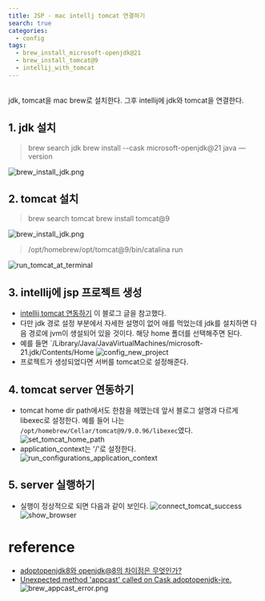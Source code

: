 ```yaml
---
title: JSP - mac intellj tomcat 연결하기
search: true
categories: 
  - config
tags:
  - brew_install_microsoft-openjdk@21
  - brew_install_tomcat@9
  - intellij_with_tomcat
---
```

<br />
jdk, tomcat을 mac brew로 설치한다. 그후 intellij에 jdk와 tomcat을 연결한다.

## 1. jdk 설치
> brew search jdk 
> brew install --cask microsoft-openjdk@21
> java —version

![brew_install_jdk.png]({{site.url}}{{site.baseurl}}/assets/images/jsp/brew_install_jdk.png)

## 2. tomcat 설치
> brew search tomcat
> brew install tomcat@9

![brew_install_jdk.png]({{site.url}}{{site.baseurl}}/assets/images/jsp/brew_install_tomcat.png)

> /opt/homebrew/opt/tomcat@9/bin/catalina run

![run_tomcat_at_terminal]({{site.url}}{{site.baseurl}}/assets/images/jsp/run_tomcat_at_terminal.png)

## 3. intellij에 jsp 프로젝트 생성
- [intellij tomcat 연동하기](https://velog.io/@ccorgi1997/JSP-M1-%EB%A7%A5-%EC%9D%B4%ED%81%B4%EB%A6%BD%EC%8A%A4-%EC%9D%B8%ED%85%94%EB%A6%AC%EC%A0%9C%EC%9D%B4-Tomcat-%EC%97%B0%EB%8F%99-%EA%B7%B8%EB%A6%AC%EA%B3%A0-%EC%84%9C%EB%B2%84-%EB%91%90%EA%B0%9C-%EB%8F%99%EC%8B%9C%EC%97%90-%EC%98%AC%EB%A6%AC%EA%B8%B0) 이 블로그 글을 참고했다.
- 다만 jdk 경로 설정 부분에서 자세한 설명이 없어 애를 먹었는데 jdk를 설치하면 다음 경로에 jvm이 생설되어 있을 것이다. 해당 home 폴더를 선택해주면 된다. 
- 예를 들면 `/Library/Java/JavaVirtualMachines/microsoft-21.jdk/Contents/Home
![config_new_project]({{site.url}}{{site.baseurl}}/assets/images/jsp/config_new_project.png)
- 프로젝트가 생성되었다면 서버를 tomcat으로 설정해준다.


## 4. tomcat server 연동하기
- tomcat home dir path에서도 한참을 헤맸는데 앞서 블로그 설명과 다르게 libexec로 설정한다. 예를 들어 나는 `/opt/homebrew/Cellar/tomcat@9/9.0.96/libexec`였다.
![set_tomcat_home_path]({{site.url}}{{site.baseurl}}/assets/images/jsp/set_tomcat_home_path.png)
- application_context는 '/'로 설정한다.
![run_configurations_application_context]({{site.url}}{{site.baseurl}}/assets/images/jsp/run_configurations_application_context.png)

## 5. server 실행하기
- 실행이 정상적으로 되면 다음과 같이 보인다.
![connect_tomcat_success]({{site.url}}{{site.baseurl}}/assets/images/jsp/connect_tomcat_success.png)
![show_browser]({{site.url}}{{site.baseurl}}/assets/images/jsp/show_browser.png)

# reference
- [adoptopenjdk8와 openjdk@8의 차이점은 무엇인가?](https://adjh54.tistory.com/216)
- [Unexpected method 'appcast' called on Cask adoptopenjdk-jre.](https://built.tistory.com/m/74)
![brew_appcast_error.png]({{site.url}}{{site.baseurl}}/assets/images/jsp/brew_appcast_error.png)
